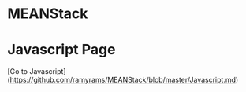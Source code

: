 # MEANStack

# Javascript Page
[Go to Javascript] (https://github.com/ramyrams/MEANStack/blob/master/Javascript.md)
